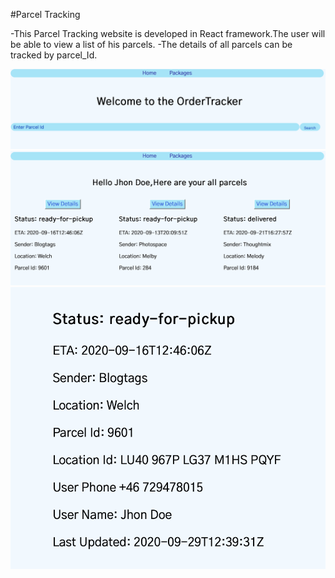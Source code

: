 #Parcel Tracking 

-This Parcel Tracking website is developed in React framework.The  user will be able to view a list of his parcels.
-The details of all parcels can be tracked by parcel_Id.

![img.png](image/image1.png)
![img.png](image/image2.png)
![img.png](image/image3.png)


